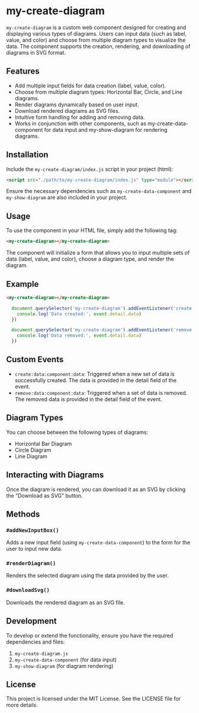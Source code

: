 # my-create-diagram

 ``my-create-diagram`` is a custom web component designed for creating and displaying various types of diagrams. Users can input data (such as label, value, and color) and choose from multiple diagram types to visualize the data. The component supports the creation, rendering, and downloading of diagrams in SVG format.

## Features
- Add multiple input fields for data creation (label, value, color).
- Choose from multiple diagram types: Horizontal Bar, Circle, and Line diagrams.
- Render diagrams dynamically based on user input.
- Download rendered diagrams as SVG files.
- Intuitive form handling for adding and removing data.
- Works in conjunction with other components, such as my-create-data-component for data input and my-show-diagram for rendering diagrams.

## Installation
Include the ``my-create-diagram/index.js`` script in your project (html):

```html
<script src="./path/to/my-create-diagram/index.js" type="module"></script>
```
Ensure the necessary dependencies such as ``my-create-data-component`` and ``my-show-diagram`` are also included in your project.

## Usage
To use the component in your HTML file, simply add the following tag:

```html
<my-create-diagram></my-create-diagram>
```
The component will initialize a form that allows you to input multiple sets of data (label, value, and color), choose a diagram type, and render the diagram.

## Example
```html
<my-create-diagram></my-create-diagram>
```

```javascript
  document.querySelector('my-create-diagram').addEventListener('create:data:component:data', (event) => {
    console.log('Data created:', event.detail.data)
  })

  document.querySelector('my-create-diagram').addEventListener('remove:data:component:data', (event) => {
    console.log('Data removed:', event.detail.data)
  })
```

## Custom Events
- ``create:data:component:data``: Triggered when a new set of data is successfully created. The data is provided in the detail field of the event.
- ``remove:data:component:data``: Triggered when a set of data is removed. The removed data is provided in the detail field of the event.

## Diagram Types
You can choose between the following types of diagrams:

- Horizontal Bar Diagram
- Circle Diagram
- Line Diagram
## Interacting with Diagrams
Once the diagram is rendered, you can download it as an SVG by clicking the "Download as SVG" button.

## Methods
### ``#addNewInputBox()``
Adds a new input field (using ``my-create-data-component``) to the form for the user to input new data.

### ``#renderDiagram()``
Renders the selected diagram using the data provided by the user.

### ``#downloadSvg()``
Downloads the rendered diagram as an SVG file.

## Development
To develop or extend the functionality, ensure you have the required dependencies and files:

1. ``my-create-diagram.js``
2. ``my-create-data-component`` (for data input)
3. ``my-show-diagram`` (for diagram rendering)

## License
This project is licensed under the MIT License. See the LICENSE file for more details.